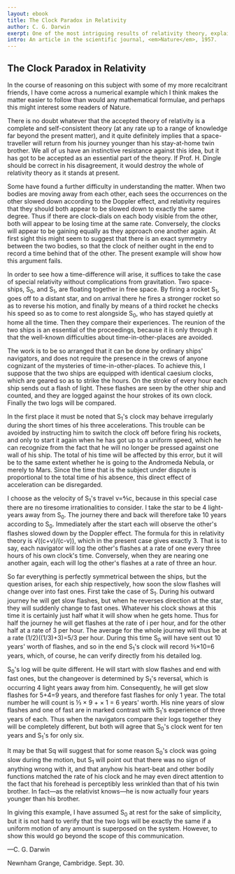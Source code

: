 ```yaml
---
layout: ebook
title: The Clock Paradox in Relativity
author: C. G. Darwin
exerpt: One of the most intriguing results of relativity theory, explained in a few paragraphs using only elementary arithmetic.
intro: An article in the scientific journal, <em>Nature</em>, 1957.
---
```



## The Clock Paradox in Relativity

In the course of reasoning on this subject with some of my more recalcitrant friends, I have come across a numerical example which I think makes the matter easier to follow than would any mathematical formulae, and perhaps this might interest some readers of Nature.


There is no doubt whatever that the accepted theory of relativity is a complete and self-consistent theory (at any rate up to a range of knowledge far beyond the present matter), and it quite definitely implies that a space-traveller will return from his journey younger than his stay-at-home twin brother.
We all of us have an instinctive resistance against this idea, but it has got to be accepted as an essential part of the theory.
If Prof. H. Dingle should be correct in his disagreement, it would destroy the whole of relativity theory as it stands at present.


Some have found a further difficulty in understanding the matter. When two bodies are moving away from each other, each sees the occurrences on the other slowed down according to the Doppler effect, and relativity requires that they should both appear to be slowed down to exactly the same degree.
Thus if there are clock-dials on each body visible from the other, both will appear to be losing time at the same rate.
Conversely, the clocks will appear to be gaining equally as they approach one another again.
At first sight this might seem to suggest that there is an exact symmetry between the two bodies, so that the clock of neither ought in the end to record a time behind that of the other.
The present example will show how this argument fails.


In order to see how a time-difference will arise, it suffices to take the case of special relativity without complications from gravitation.
Two space-ships, <span class="math">S<sub>0</sub></span>, and <span class="math">S<sub>1</sub></span>, are floating together in free space.
By firing a rocket <span class="math">S<sub>1</sub></span>, goes off to a distant star, and on arrival there he fires a stronger rocket so as to reverse his motion, and finally by means of a third rocket he checks his speed so as to come to rest alongside <span class="math">S<sub>0</sub></span>, who has stayed quietly at home all the time.
Then they compare their experiences.
The reunion of the two ships is an essential of the proceedings, because it is only through it that the well-known difficulties about time-in-other-places are avoided.


The work is to be so arranged that it can be done by ordinary ships&#39; navigators, and does not require the presence in the crews of anyone cognizant of the mysteries of time-in-other-places.
To achieve this, I suppose that the two ships are equipped with identical caesium clocks, which are geared so as to strike the hours.
On the stroke of every hour each ship sends out a flash of light.
These flashes are seen by the other ship and counted, and they are logged against the hour strokes of its own clock.
Finally the two logs will be compared.


In the first place it must be noted that <span class="math">S<sub>1</sub></span>&#39;s clock may behave irregularly during the short times of his three accelerations.
This trouble can be avoided by instructing him to switch the clock off before firing his rockets, and only to start it again when he has got up to a uniform speed, which he can recognize from the fact that he will no longer be pressed against one wall of his ship.
The total of his time will be affected by this error, but it will be to the same extent whether he is going to the Andromeda Nebula, or merely to Mars.
Since the time that is the subject under dispute is proportional to the total time of his absence, this direct effect of acceleration can be disregarded.


I choose as the velocity of <span class="math">S<sub>1</sub></span>&#39;s travel <span class="math">v=&#8536;<!--vulgar 4/5-->c</span>, because in this special case there are no tiresome irrationalities to consider.
I take the star to be 4 light-years away from <span class="math">S<sub>0</sub></span>.
    The journey there and back will therefore take 10 years according to <span class="math">S<sub>0</sub></span>.
Immediately after the start each will observe the other&#39;s flashes slowed down by the Doppler effect.
The formula for this in relativity theory is <span class="math">&radic;((c+v)/(c-v))</span>, which in the present case gives exactly 3.
That is to say, each navigator will log the other&#39;s flashes at a rate of one every three hours of his own clock&#39;s time.
Conversely, when they are nearing one another again, each will log the other&#39;s flashes at a rate of three an hour.


So far everything is perfectly symmetrical between the ships, but the question arises, for each ship respectively, how soon the slow flashes will change over into fast ones.
First take the case of <span class="math">S<sub>1</sub></span>.
During his outward journey he will get slow flashes, but when he reverses direction at the star, they will suddenly change to fast ones.
Whatever his clock shows at this time it is certainly just half what it will show when he gets home.
Thus for half the journey he will get flashes at the rate of i per hour, and for the other half at a rate of 3 per hour.
The average for the whole journey will thus be at a rate (1/2)((1/3)+3)=5/3 per hour.
During this time <span class="math">S<sub>0</sub></span> will have sent out 10 years&#39; worth of flashes, and so in the end <span class="math">S<sub>1</sub></span>&#39;s clock will record &#8535;&times;10=6 years, which, of course, he can verify directly from his detailed log.


<span class="math">S<sub>0</sub></span>&#39;s log will be quite different.
He will start with slow flashes and end with fast ones, but the changeover is determined by <span class="math">S<sub>1</sub></span>&#39;s reversal, which is occurring 4 light years away from him.
Consequently, he will get slow flashes for 5+4=9 years, and therefore fast flashes for only 1 year.
The total number he will count is &#8531; &times; 9 + &times; 1 = 6 years&#39; worth.
His nine years of slow flashes and one of fast are in marked contrast with <span class="math">S<sub>1</sub></span>&#39;s experience of three years of each.
Thus when the navigators compare their logs together they will be completely different, but both will agree that <span class="math">S<sub>0</sub></span>&#39;s clock went for ten years and <span class="math">S<sub>1</sub></span>&#39;s for only six.


It may be that Sq will suggest that for some reason <span class="math">S<sub>0</sub></span>&#39;s clock was going slow during the motion, but <span class="math">S<sub>1</sub></span> will point out that there was no sign of anything wrong with it, and that anyhow his heart-beat and other bodily functions matched the rate of his clock and he may even direct attention to the fact that his forehead is perceptibly less wrinkled than that of his twin brother.
In fact&mdash;as the relativist knows&mdash;he is now actually four years younger than his brother.


In giving this example, I have assumed <span class="math">S<sub>0</sub></span> at rest for the sake of simplicity, but it is not hard to verify that the two logs will be exactly the same if a uniform motion of any amount is superposed on the system.
However, to show this would go beyond the scope of this communication.


&mdash;C. G. Darwin


Newnham Grange,
Cambridge.
Sept. 30.


